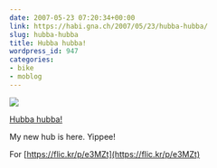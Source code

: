 ```yaml
---
date: 2007-05-23 07:20:34+00:00
link: https://habi.gna.ch/2007/05/23/hubba-hubba/
slug: hubba-hubba
title: Hubba hubba!
wordpress_id: 947
categories:
- bike
- moblog
---
```



[![](https://static.flickr.com/208/510539438_18d1c0e859_m.jpg)](https://www.flickr.com/photos/habi/510539438/)

[Hubba hubba!](https://www.flickr.com/photos/habi/510539438/)


My new hub is here.
Yippee!

For [https://flic.kr/p/e3MZt](https://flic.kr/p/e3MZt)
